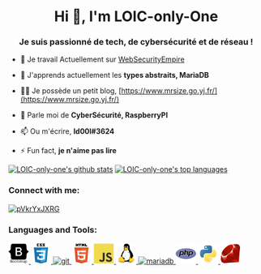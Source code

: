 <h1 align="center">Hi 👋, I'm LOIC-only-One</h1>
<h3 align="center">Je suis passionné de tech, de cybersécurité et de réseau !</h3>

- 🔭 Je travail Actuellement sur [WebSecurityEmpire](https://github.com/LOIC-only-one/WebSecurityEmpire)

- 🌱 J'apprends actuellement les **types abstraits, MariaDB**

- 👨‍💻 Je possède un petit blog, [https://www.mrsize.go.yj.fr/](https://www.mrsize.go.yj.fr/)

- 💬 Parle moi de **CyberSécurité, RaspberryPI**

- 📫 Ou m'écrire, **Id00l#3624**

- ⚡ Fun fact, **je n'aime pas lire**

[![LOIC-only-one's github stats](https://github-readme-stats.vercel.app/api?username=LOIC-only-one&theme=blue-green)](https://github.com/anuraghazra/github-readme-stats) [![LOIC-only-one's top languages](https://github-readme-stats.vercel.app/api/top-langs/?username=LOIC-onyl-one&theme=blue-green)](https://github.com/anuraghazra/github-readme-stats)

<h3 align="left">Connect with me:</h3>
<p align="left">
<a href="https://discord.gg/pVkrYxJXRG" target="blank"><img align="center" src="https://raw.githubusercontent.com/rahuldkjain/github-profile-readme-generator/master/src/images/icons/Social/discord.svg" alt="pVkrYxJXRG" height="30" width="40" /></a>
</p>

<h3 align="left">Languages and Tools:</h3>
<p align="left"> <a href="https://getbootstrap.com" target="_blank" rel="noreferrer"> <img src="https://raw.githubusercontent.com/devicons/devicon/master/icons/bootstrap/bootstrap-plain-wordmark.svg" alt="bootstrap" width="40" height="40"/> </a> <a href="https://www.w3schools.com/css/" target="_blank" rel="noreferrer"> <img src="https://raw.githubusercontent.com/devicons/devicon/master/icons/css3/css3-original-wordmark.svg" alt="css3" width="40" height="40"/> </a> <a href="https://git-scm.com/" target="_blank" rel="noreferrer"> <img src="https://www.vectorlogo.zone/logos/git-scm/git-scm-icon.svg" alt="git" width="40" height="40"/> </a> <a href="https://www.w3.org/html/" target="_blank" rel="noreferrer"> <img src="https://raw.githubusercontent.com/devicons/devicon/master/icons/html5/html5-original-wordmark.svg" alt="html5" width="40" height="40"/> </a> <a href="https://developer.mozilla.org/en-US/docs/Web/JavaScript" target="_blank" rel="noreferrer"> <img src="https://raw.githubusercontent.com/devicons/devicon/master/icons/javascript/javascript-original.svg" alt="javascript" width="40" height="40"/> </a> <a href="https://www.linux.org/" target="_blank" rel="noreferrer"> <img src="https://raw.githubusercontent.com/devicons/devicon/master/icons/linux/linux-original.svg" alt="linux" width="40" height="40"/> </a> <a href="https://mariadb.org/" target="_blank" rel="noreferrer"> <img src="https://www.vectorlogo.zone/logos/mariadb/mariadb-icon.svg" alt="mariadb" width="40" height="40"/> </a> <a href="https://www.php.net" target="_blank" rel="noreferrer"> <img src="https://raw.githubusercontent.com/devicons/devicon/master/icons/php/php-original.svg" alt="php" width="40" height="40"/> </a> <a href="https://www.python.org" target="_blank" rel="noreferrer"> <img src="https://raw.githubusercontent.com/devicons/devicon/master/icons/python/python-original.svg" alt="python" width="40" height="40"/> </a> <a href="https://www.ruby-lang.org/en/" target="_blank" rel="noreferrer"> <img src="https://raw.githubusercontent.com/devicons/devicon/master/icons/ruby/ruby-original.svg" alt="ruby" width="40" height="40"/> </a> </p>
